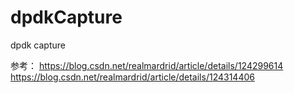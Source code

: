 # dpdkCapture
dpdk capture

参考：
https://blog.csdn.net/realmardrid/article/details/124299614
https://blog.csdn.net/realmardrid/article/details/124314406
